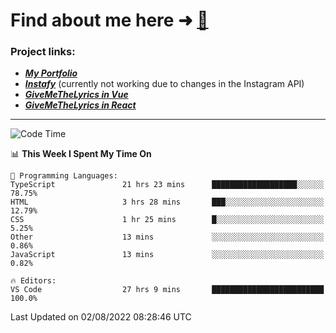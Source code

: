 # Find about me here ➜ [🧑](https://pauabella.dev)

### Project links:
- ***[My Portfolio](https://pauabella.dev)***
- ***[Instafy](https://instafy.me)*** (currently not working due to changes in the Instagram API)
- ***[GiveMeTheLyrics in Vue](https://lyrics.pauabella.dev)***
- ***[GiveMeTheLyrics in React](https://pauabella.dev/GiveMeTheLyrics)***

---
<!--START_SECTION:waka-->
![Code Time](http://img.shields.io/badge/Code%20Time-1%2C342%20hrs%206%20mins-blue)

📊 **This Week I Spent My Time On** 

```text
💬 Programming Languages: 
TypeScript               21 hrs 23 mins      ███████████████████░░░░░░   78.75% 
HTML                     3 hrs 28 mins       ███░░░░░░░░░░░░░░░░░░░░░░   12.79% 
CSS                      1 hr 25 mins        █░░░░░░░░░░░░░░░░░░░░░░░░   5.25% 
Other                    13 mins             ░░░░░░░░░░░░░░░░░░░░░░░░░   0.86% 
JavaScript               13 mins             ░░░░░░░░░░░░░░░░░░░░░░░░░   0.82%

🔥 Editors: 
VS Code                  27 hrs 9 mins       █████████████████████████   100.0%

```


 Last Updated on 02/08/2022 08:28:46 UTC
<!--END_SECTION:waka-->
